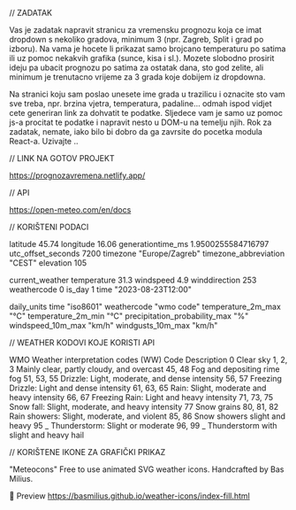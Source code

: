 // ZADATAK

Vas je zadatak napravit stranicu za vremensku prognozu koja ce imat dropdown s nekoliko gradova, minimum 3 (npr. Zagreb, Split i grad po izboru).
Na vama je hocete li prikazat samo brojcano temperaturu po satima ili uz pomoc nekakvih grafika (sunce, kisa i sl.).
Mozete slobodno prosirit ideju pa ubacit prognozu po satima za ostatak dana, sto god zelite, ali minimum je trenutacno vrijeme za 3 grada koje dobijem iz dropdowna.

Na stranici koju sam poslao unesete ime grada u trazilicu i oznacite sto vam sve treba, npr. brzina vjetra, temperatura, padaline... odmah ispod vidjet cete generiran link za dohvatit te podatke. Sljedece vam je samo uz pomoc js-a procitat te podatke i napravit nesto u DOM-u na temelju njih.
Rok za zadatak, nemate, iako bilo bi dobro da ga zavrsite do pocetka modula React-a. Uzivajte ..

// LINK NA GOTOV PROJEKT

https://prognozavremena.netlify.app/

// API

https://open-meteo.com/en/docs

// KORIŠTENI PODACI

latitude 45.74
longitude 16.06
generationtime_ms 1.9500255584716797
utc_offset_seconds 7200
timezone "Europe/Zagreb"
timezone_abbreviation "CEST"
elevation 105

current_weather
temperature 31.3
windspeed 4.9
winddirection 253
weathercode 0
is_day 1
time "2023-08-23T12:00"

daily_units
time "iso8601"
weathercode "wmo code"
temperature_2m_max "°C"
temperature_2m_min "°C"
precipitation_probability_max "%"
windspeed_10m_max "km/h"
windgusts_10m_max "km/h"

// WEATHER KODOVI KOJE KORISTI API

WMO Weather interpretation codes (WW)
Code Description
0 Clear sky
1, 2, 3 Mainly clear, partly cloudy, and overcast
45, 48 Fog and depositing rime fog
51, 53, 55 Drizzle: Light, moderate, and dense intensity
56, 57 Freezing Drizzle: Light and dense intensity
61, 63, 65 Rain: Slight, moderate and heavy intensity
66, 67 Freezing Rain: Light and heavy intensity
71, 73, 75 Snow fall: Slight, moderate, and heavy intensity
77 Snow grains
80, 81, 82 Rain showers: Slight, moderate, and violent
85, 86 Snow showers slight and heavy
95 _ Thunderstorm: Slight or moderate
96, 99 _ Thunderstorm with slight and heavy hail

// KORIŠTENE IKONE ZA GRAFIČKI PRIKAZ

"Meteocons" Free to use animated SVG weather icons.
Handcrafted by Bas Milius.

👀 Preview
https://basmilius.github.io/weather-icons/index-fill.html
